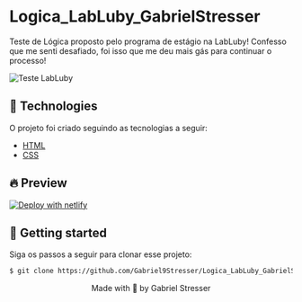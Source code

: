 # Logica_LabLuby_GabrielStresser
Teste de Lógica proposto pelo programa de estágio na LabLuby!
Confesso que me senti desafiado, foi isso que me deu mais gás para continuar o processo!

![Teste LabLuby](https://user-images.githubusercontent.com/65667183/109294658-3ccde800-780c-11eb-8dfb-bbbfc41a4e61.PNG)

## 🧪 Technologies

O projeto foi criado seguindo as tecnologias a seguir:

- [HTML](https://html.org/)
- [CSS](https://css.org)

## 🔥 Preview

[![Deploy with netlify](https://vercel.com/button)](https://labluby-gabrielstresser.netlify.app/)

## 🚀 Getting started

Siga os passos a seguir para clonar esse projeto:

```bash
$ git clone https://github.com/Gabriel9Stresser/Logica_LabLuby_GabrielStresser.git && cd Logica_LabLuby_GabrielStresser
```

<p align="center">Made with 💜 by Gabriel Stresser</p>

